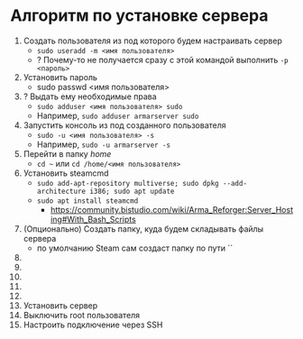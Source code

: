 # Алгоритм по установке сервера

1. Создать пользователя из под которого будем настраивать сервер
   - `sudo useradd -m <имя пользователя>`
   - ? Почему-то не получается сразу с этой командой выполнить `-p <пароль>`
2. Установить пароль
   - sudo passwd <имя пользователя>
3. ? Выдать ему необходимые права
   - `sudo adduser <имя пользователя> sudo`
   - Например, `sudo adduser armarserver sudo`
4. Запустить консоль из под созданного пользователя
   - `sudo -u <имя пользователя> -s`
   - Например, `sudo -u armarserver -s`
5. Перейти в папку _home_
   - `cd ~` или `cd /home/<имя пользователя>`
6. Установить steamcmd
   - `sudo add-apt-repository multiverse; sudo dpkg --add-architecture i386; sudo apt update`
   - `sudo apt install steamcmd`
      - https://community.bistudio.com/wiki/Arma_Reforger:Server_Hosting#With_Bash_Scripts
7. (Опционально) Создать папку, куда будем складывать файлы сервера
   - по умолчанию Steam сам создаст папку по пути ``
8. 
9.
10.
11.
12.
13. Установить сервер
14. Выключить root пользователя
15. Настроить подключение через SSH
